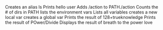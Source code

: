Creates an alias ls
Prints hello user
Adds /action to PATH./action
Counts the # of dirs in PATH
lists the environment vars
Lists all variables
creates a new local var
creates a global var
Prints the result of 128+trueknowledge
Prints the result of POwer/Divide
Displays the result of breath to the power love

